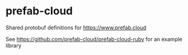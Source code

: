 # prefab-cloud
Shared protobuf definitions for https://www.prefab.cloud

See https://github.com/prefab-cloud/prefab-cloud-ruby for an example library
